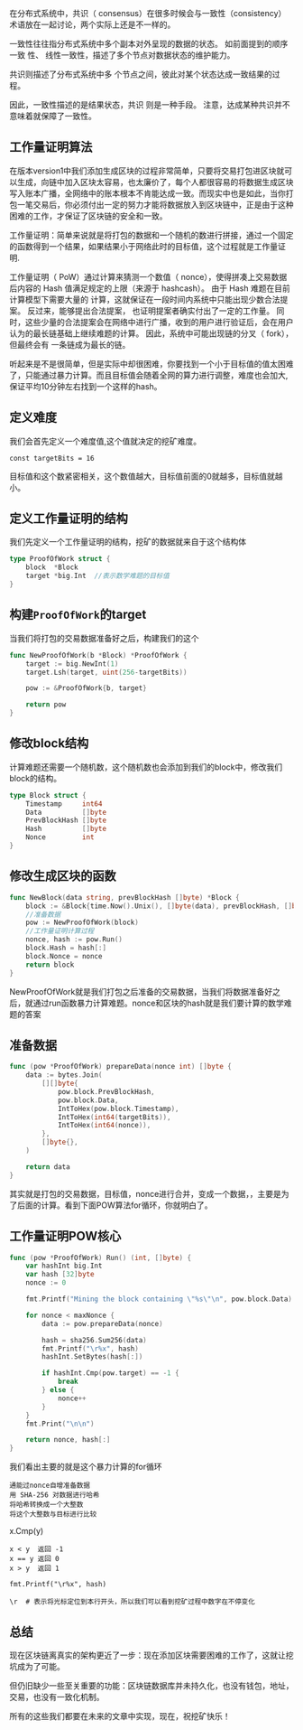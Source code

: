 
在分布式系统中，共识（ consensus）在很多时候会与一致性（consistency）术语放在一起讨论，两个实际上还是不一样的。

一致性往往指分布式系统中多个副本对外呈现的数据的状态。 如前面提到的顺序一致 性、 线性一致性，描述了多个节点对数据状态的维护能力。
 
共识则描述了分布式系统中多 个节点之间，彼此对某个状态达成一致结果的过程。

因此，一致性描述的是结果状态，共识 则是一种手段。 注意，达成某种共识并不意味着就保障了一致性。


## 工作量证明算法


在版本version1中我们添加生成区块的过程非常简单，只要将交易打包进区块就可以生成，向链中加入区块太容易，也太廉价了，每个人都很容易的将数据生成区块写入账本广播，全网络中的账本根本不肯能达成一致。而现实中也是如此，当你打包一笔交易后，你必须付出一定的努力才能将数据放入到区块链中，正是由于这种困难的工作，才保证了区块链的安全和一致。

工作量证明：简单来说就是将打包的数据和一个随机的数进行拼接，通过一个固定的函数得到一个结果，如果结果小于网络此时的目标值，这个过程就是工作量证明.

工作量证明（ PoW）通过计算来猜测一个数值（ nonce），使得拼凑上交易数据后内容的 Hash 值满足规定的上限（来源于 hashcash）。 由于 Hash 难题在目前计算模型下需要大量的 计算，这就保证在一段时间内系统中只能出现少数合法提案。 反过来，能够提出合法提案， 也证明提案者确实付出了一定的工作量。 同时，这些少量的合法提案会在网络中进行广播，收到的用户进行验证后，会在用户 认为的最长链基础上继续难题的计算。 因此，系统中可能出现链的分叉（ fork），但最终会有 一条链成为最长的链。

听起来是不是很简单，但是实际中却很困难，你要找到一个小于目标值的值太困难了，只能通过暴力计算。而且目标值会随着全网的算力进行调整，难度也会加大,保证平均10分钟左右找到一个这样的hash。

 
## 定义难度

我们会首先定义一个难度值,这个值就决定的挖矿难度。
```
const targetBits = 16
```
目标值和这个数紧密相关，这个数值越大，目标值前面的0就越多，目标值就越小。

## 定义工作量证明的结构

我们先定义一个工作量证明的结构，挖矿的数据就来自于这个结构体

```go
type ProofOfWork struct {
	block  *Block
	target *big.Int  //表示数学难题的目标值
}
```

## 构建`ProofOfWork`的target

当我们将打包的交易数据准备好之后，构建我们的这个
```go
func NewProofOfWork(b *Block) *ProofOfWork {
	target := big.NewInt(1)
	target.Lsh(target, uint(256-targetBits))

	pow := &ProofOfWork{b, target}

	return pow
}
```

## 修改block结构

计算难题还需要一个随机数，这个随机数也会添加到我们的block中，修改我们block的结构。

```go
type Block struct {
	Timestamp     int64
	Data          []byte
	PrevBlockHash []byte
	Hash          []byte
	Nonce         int
}
```
## 修改生成区块的函数

```go
func NewBlock(data string, prevBlockHash []byte) *Block {
	block := &Block{time.Now().Unix(), []byte(data), prevBlockHash, []byte{},0}
	//准备数据
	pow := NewProofOfWork(block)
	//工作量证明计算过程
	nonce, hash := pow.Run()
	block.Hash = hash[:]
	block.Nonce = nonce
	return block
}
```
NewProofOfWork就是我们打包之后准备的交易数据，当我们将数据准备好之后，就通过run函数暴力计算难题。nonce和区块的hash就是我们要计算的数学难题的答案


## 准备数据
```go
func (pow *ProofOfWork) prepareData(nonce int) []byte {
	data := bytes.Join(
		[][]byte{
			pow.block.PrevBlockHash,
			pow.block.Data,
			IntToHex(pow.block.Timestamp),
			IntToHex(int64(targetBits)),
			IntToHex(int64(nonce)),
		},
		[]byte{},
	)

	return data
}
```
其实就是打包的交易数据，目标值，nonce进行合并，变成一个数据，，主要是为了后面的计算。看到下面POW算法for循环，你就明白了。


## 工作量证明POW核心
```go
func (pow *ProofOfWork) Run() (int, []byte) {
	var hashInt big.Int
	var hash [32]byte
	nonce := 0

	fmt.Printf("Mining the block containing \"%s\"\n", pow.block.Data)

	for nonce < maxNonce {
		data := pow.prepareData(nonce)

		hash = sha256.Sum256(data)
		fmt.Printf("\r%x", hash)
		hashInt.SetBytes(hash[:])

		if hashInt.Cmp(pow.target) == -1 {
			break
		} else {
			nonce++
		}
	}
	fmt.Print("\n\n")

	return nonce, hash[:]
}
```
我们看出主要的就是这个暴力计算的for循环
```
通能过nonce自增准备数据
用 SHA-256 对数据进行哈希
将哈希转换成一个大整数
将这个大整数与目标进行比较
```
x.Cmp(y) 
```
x < y  返回 -1
x == y 返回 0 
x > y  返回 1
```
`fmt.Printf("\r%x", hash)`
```shell
\r  # 表示将光标定位到本行开头，所以我们可以看到挖矿过程中数字在不停变化

```



## 总结

现在区块链离真实的架构更近了一步：现在添加区块需要困难的工作了，这就让挖坑成为了可能。

但仍旧缺少一些至关重要的功能：区块链数据库并未持久化，也没有钱包，地址，交易，也没有一致化机制。

所有的这些我们都要在未来的文章中实现，现在，祝挖矿快乐！


